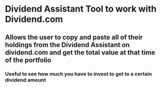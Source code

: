 # Dividend Assistant Tool to work with Dividend.com
## Allows the user to copy and paste all of their holdings from the Dividend Assistant on dividend.com and get the total value at that time of the portfolio

### Useful to see how much you have to invest to get to a certain dividend amount
